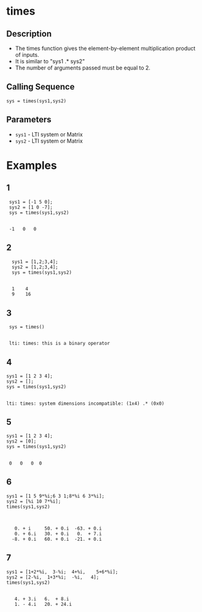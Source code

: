 # times
## Description
- The times function gives the element-by-element multiplication product of inputs.
- It is similar to "sys1 .* sys2"
- The number of arguments passed must be equal to 2.
## Calling Sequence
`sys = times(sys1,sys2)`
## Parameters
- `sys1` - LTI system or Matrix
- `sys2` - LTI system or Matrix

# Examples
## 1
     sys1 = [-1 5 0];
     sys2 = [1 0 -7];
     sys = times(sys1,sys2)
##
     -1   0   0
## 2
      sys1 = [1,2;3,4];
      sys2 = [1,2;3,4];
      sys = times(sys1,sys2)
##
      1    4
      9    16
## 3
     sys = times()
##
     lti: times: this is a binary operator
## 4
    sys1 = [1 2 3 4];
    sys2 = [];
    sys = times(sys1,sys2)
##
    lti: times: system dimensions incompatible: (1x4) .* (0x0)
## 5
    sys1 = [1 2 3 4];
    sys2 = [0];
    sys = times(sys1,sys2)
##
     0   0   0  0

## 6
```
sys1 = [1 5 9*%i;6 3 1;8*%i 6 3*%i];
sys2 = [%i 10 7*%i];
times(sys1,sys2)
```
##
```

   0. + i     50. + 0.i  -63. + 0.i
   0. + 6.i   30. + 0.i   0.  + 7.i
  -8. + 0.i   60. + 0.i  -21. + 0.i
```
## 7
```
sys1 = [1+2*%i,  3-%i;  4+%i,    5+6*%i]; 
sys2 = [2-%i,  1+3*%i;  -%i,   4];
times(sys1,sys2)
```
##
```
   4. + 3.i   6.  + 8.i 
   1. - 4.i   20. + 24.i
```

